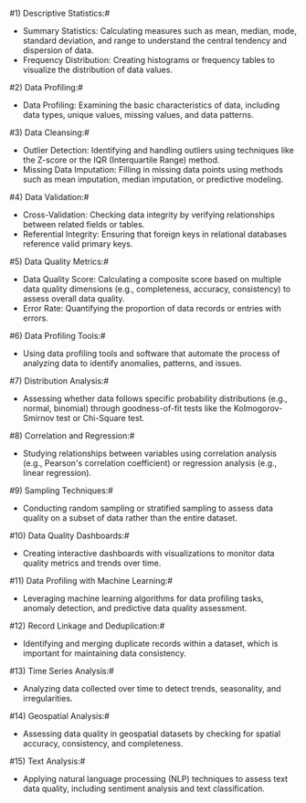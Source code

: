 #1) Descriptive Statistics:#

- Summary Statistics: Calculating measures such as mean, median, mode, standard deviation, and range to understand the central tendency and dispersion of data.
- Frequency Distribution: Creating histograms or frequency tables to visualize the distribution of data values.

#2) Data Profiling:#

- Data Profiling: Examining the basic characteristics of data, including data types, unique values, missing values, and data patterns.

#3) Data Cleansing:#

- Outlier Detection: Identifying and handling outliers using techniques like the Z-score or the IQR (Interquartile Range) method.
- Missing Data Imputation: Filling in missing data points using methods such as mean imputation, median imputation, or predictive modeling.

#4) Data Validation:#

- Cross-Validation: Checking data integrity by verifying relationships between related fields or tables.
- Referential Integrity: Ensuring that foreign keys in relational databases reference valid primary keys.

#5) Data Quality Metrics:#

- Data Quality Score: Calculating a composite score based on multiple data quality dimensions (e.g., completeness, accuracy, consistency) to assess overall data quality.
- Error Rate: Quantifying the proportion of data records or entries with errors.

#6) Data Profiling Tools:#

- Using data profiling tools and software that automate the process of analyzing data to identify anomalies, patterns, and issues.

#7) Distribution Analysis:#

- Assessing whether data follows specific probability distributions (e.g., normal, binomial) through goodness-of-fit tests like the Kolmogorov-Smirnov test or Chi-Square test.

#8) Correlation and Regression:#

- Studying relationships between variables using correlation analysis (e.g., Pearson's correlation coefficient) or regression analysis (e.g., linear regression).

#9) Sampling Techniques:#

- Conducting random sampling or stratified sampling to assess data quality on a subset of data rather than the entire dataset.

#10) Data Quality Dashboards:#

- Creating interactive dashboards with visualizations to monitor data quality metrics and trends over time.

#11) Data Profiling with Machine Learning:#

- Leveraging machine learning algorithms for data profiling tasks, anomaly detection, and predictive data quality assessment.

#12) Record Linkage and Deduplication:#

- Identifying and merging duplicate records within a dataset, which is important for maintaining data consistency.

#13) Time Series Analysis:#

- Analyzing data collected over time to detect trends, seasonality, and irregularities.

#14) Geospatial Analysis:#

- Assessing data quality in geospatial datasets by checking for spatial accuracy, consistency, and completeness.

#15) Text Analysis:#

- Applying natural language processing (NLP) techniques to assess text data quality, including sentiment analysis and text classification.

